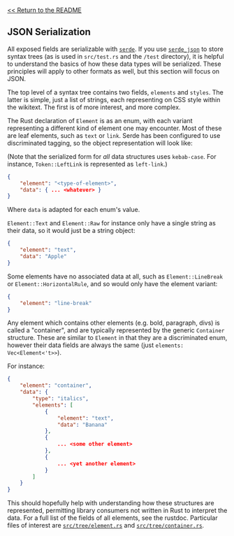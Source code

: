 [<< Return to the README](README.md)

## JSON Serialization

All exposed fields are serializable with [`serde`](https://crates.io/crates/serde). If you use [`serde_json`](https://crates.io/crates/serde_json) to store syntax trees (as is used in `src/test.rs` and the `/test` directory), it is helpful to understand the basics of how these data types will be serialized. These principles will apply to other formats as well, but this section will focus on JSON.

The top level of a syntax tree contains two fields, `elements` and `styles`. The latter is simple, just a list of strings, each representing on CSS style within the wikitext. The first is of more interest, and more complex.

The Rust declaration of `Element` is as an enum, with each variant representing a different kind of element one may encounter. Most of these are leaf elements, such as `text` or `link`. Serde has been configured to use discriminated tagging, so the object representation will look like:

(Note that the serialized form for _all_ data structures uses `kebab-case`.
For instance, `Token::LeftLink` is represented as `left-link`.)

```json
{
    "element": "<type-of-element>",
    "data": { ... <whatever> }
}
```

Where `data` is adapted for each enum's value.

`Element::Text` and `Element::Raw` for instance only have a single string as their data, so it would just be a string object:

```json
{
    "element": "text",
    "data": "Apple"
}
```

Some elements have no associated data at all, such as `Element::LineBreak` or `Element::HorizontalRule`, and so would only have the element variant:

```json
{
    "element": "line-break"
}
```

Any element which contains other elements (e.g. bold, paragraph, divs) is called a "container", and are typically represented by the generic `Container` structure. These are similar to `Element` in that they are a discriminated enum, however their data fields are always the same (just `elements: Vec<Element<'t>>`).

For instance:

```json
{
    "element": "container",
    "data": {
        "type": "italics",
        "elements": [
            {
                "element": "text",
                "data": "Banana"
            },
            {
                ... <some other element>
            },
            {
                ... <yet another element>
            }
        ]
    }
}
```

This should hopefully help with understanding how these structures are represented, permitting library consumers not written in Rust to interpret the data.
For a full list of the fields of all elements, see the rustdoc. Particular files of interest are [`src/tree/element.rs`](https://github.com/Nu-SCPTheme/ftml/blob/master/src/tree/element.rs) and [`src/tree/container.rs`](https://github.com/Nu-SCPTheme/ftml/blob/master/src/tree/container.rs).
